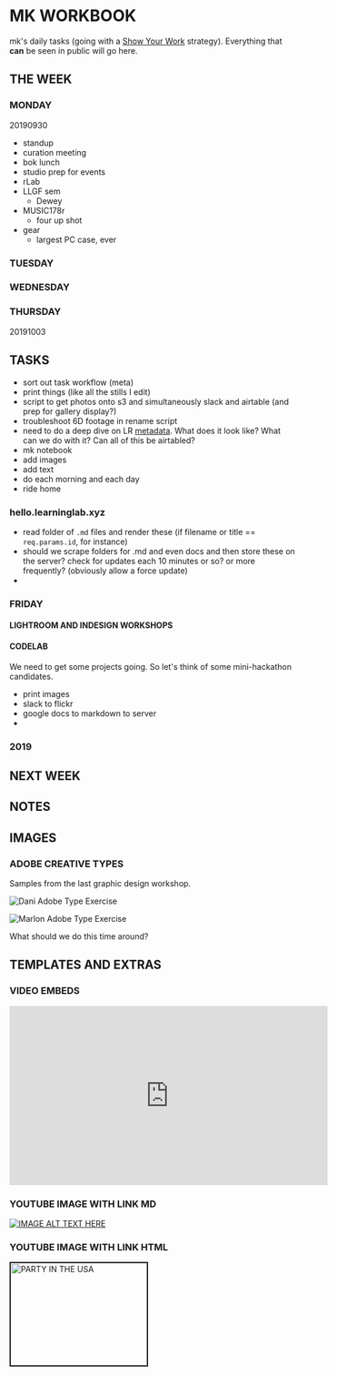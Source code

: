 # MK WORKBOOK

mk's daily tasks (going with a [Show Your Work](https://www.amazon.com/Show-Your-Work-Austin-Kleon/dp/076117897X/ref=sr_1_1?keywords=show+your+work&qid=1569804976&s=gateway&sr=8-1) strategy). Everything that **can** be seen in public will go here.

## THE WEEK

### MONDAY
20190930

- standup
- curation meeting
- bok lunch
- studio prep for events
- rLab
- LLGF sem
	- Dewey
- MUSIC178r
	- four up shot
- gear
	- largest PC case, ever

### TUESDAY

### WEDNESDAY

### THURSDAY
20191003

## TASKS

- sort out task workflow (meta)
- print things (like all the stills I edit)
- script to get photos onto s3 and simultaneously slack and airtable (and prep for gallery display?)
- troubleshoot 6D footage in rename script
- need to do a deep dive on LR [metadata](https://helpx.adobe.com/lightroom-classic/help/metadata-basics-actions.html). What does it look like? What can we do with it? Can all of this be airtabled?
- mk notebook
- add images
- add text
- do each morning and each day
- ride home



### hello.learninglab.xyz

- read folder of `.md` files and render these (if filename or title == `req.params.id`, for instance)
- should we scrape folders for .md and even docs and then store these on the server? check for updates each 10 minutes or so? or more frequently? (obviously allow a force update)
- 




### FRIDAY

#### LIGHTROOM AND INDESIGN WORKSHOPS



#### CODELAB
We need to get some projects going. So let's think of some mini-hackathon candidates.
- print images
- slack to flickr
- google docs to markdown to server
- 

### 2019


## NEXT WEEK


## NOTES

## IMAGES

### ADOBE CREATIVE TYPES
Samples from the last graphic design workshop.

![Dani Adobe Type Exercise](https://live.staticflickr.com/65535/48036620998_416ee5c170_h.jpg)

![Marlon Adobe Type Exercise](https://live.staticflickr.com/65535/48036665937_9be555afbf_h.jpg)

What should we do this time around?

## TEMPLATES AND EXTRAS

### VIDEO EMBEDS
<iframe width="560" height="315" src="https://www.youtube.com/embed/Wo0Q39adaw4" frameborder="0" allow="accelerometer; autoplay; encrypted-media; gyroscope; picture-in-picture" allowfullscreen></iframe>

### YOUTUBE IMAGE WITH LINK MD

[![IMAGE ALT TEXT HERE](http://img.youtube.com/vi/M11SvDtPBhA/0.jpg)](http://www.youtube.com/watch?v=M11SvDtPBhA)

### YOUTUBE IMAGE WITH LINK HTML

<a href="http://www.youtube.com/watch?feature=player_embedded&v=M11SvDtPBhA
" target="_blank"><img src="http://img.youtube.com/vi/M11SvDtPBhA/0.jpg"
alt="PARTY IN THE USA" width="240" height="180" border="2" /></a>
